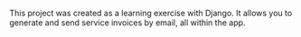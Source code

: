 This project was created as a learning exercise with Django. It allows you to generate and send service invoices by email, all within the app.

